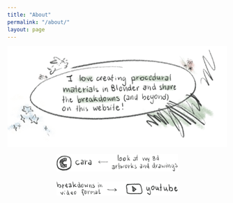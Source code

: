 ```yaml
---
title: "About"
permalink: "/about/"
layout: page
---
```


![I love creating procedural materials in Blender and share the breakdowns (and beyond) on this website!](/assets/imgs/about_desc_colored_ver2.png)

<div style="width:55%; display: block; margin: auto;">
<a target="_blank" rel="noopener noreferrer" href="https://cara.app/jackal420"><img src="/assets/imgs/cara_logo_coal.png" alt="Look at my 3d artworks and drawings."/></a>
<a target="_blank" rel="noopener noreferrer" href="https://www.youtube.com/@jackal_blender"><img src="/assets/imgs/yt_logo_coal.png" alt="Breakdowns in video format." style="margin-top: 20px;"/></a>
</div>
